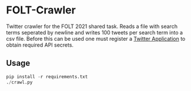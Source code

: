 # FOLT-Crawler
Twitter crawler for the FOLT 2021 shared task. Reads a file with search terms
seperated by newline and writes 100 tweets per search term into a csv file.
Before this can be used one must register a [Twitter
Application](https://developer.twitter.com/en/portal/projects-and-apps) to
obtain required API secrets.

## Usage
```python
pip install -r requirements.txt
./crawl.py
```
